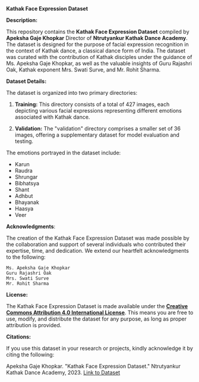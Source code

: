**Kathak Face Expression Dataset**

**Description:**

This repository contains the **Kathak Face Expression Dataset** compiled by **Apeksha Gaje Khopkar** Director of **Ntrutyankur Kathak Dance Academy**. The dataset is designed for the purpose of facial expression recognition in the context of Kathak dance, a classical dance form of India. The dataset was curated with the contribution of Kathak disciples under the guidance of Ms. Apeksha Gaje Khopkar, as well as the valuable insights of Guru Rajashri Oak, Kathak exponent Mrs. Swati Surve, and Mr. Rohit Sharma.

**Dataset Details:**

The dataset is organized into two primary directories:

1. **Training:** This directory consists of a total of 427 images, each depicting various facial expressions representing different emotions associated with Kathak dance.

2. **Validation:** The "validation" directory comprises a smaller set of 36 images, offering a supplementary dataset for model evaluation and testing.

The emotions portrayed in the dataset include:

- Karun
- Raudra
- Shrungar
- Bibhatsya
- Shant
- Adhbut
- Bhayanak
- Haasya
- Veer

**Acknowledgments**:

The creation of the Kathak Face Expression Dataset was made possible by the collaboration and support of several individuals who contributed their expertise, time, and dedication. We extend our heartfelt acknowledgments to the following:

    Ms. Apeksha Gaje Khopkar
    Guru Rajashri Oak
    Mrs. Swati Surve
    Mr. Rohit Sharma

**License:**

The Kathak Face Expression Dataset is made available under the **[Creative Commons Attribution 4.0 International License](https://creativecommons.org/licenses/by/4.0/)**. This means you are free to use, modify, and distribute the dataset for any purpose, as long as proper attribution is provided.

**Citations:**

If you use this dataset in your research or projects, kindly acknowledge it by citing the following:

Apeksha Gaje Khopkar. "Kathak Face Expression Dataset." Ntrutyankur Kathak Dance Academy, 2023. [Link to Dataset](https://drive.google.com/file/d/17VgYIUf2tH0qAVZAhZhWFh-OtOCIsZdO/view?usp=sharing)


